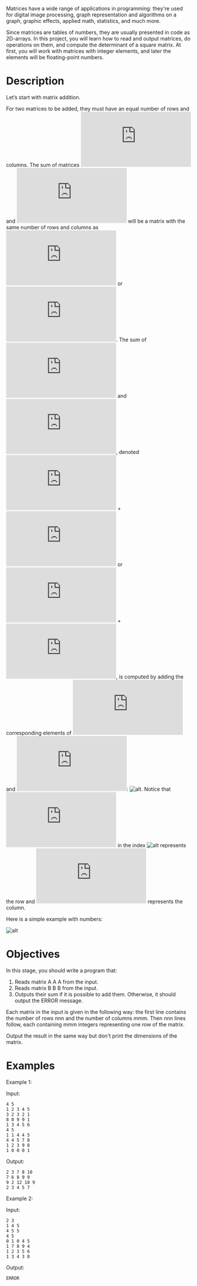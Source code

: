 Matrices have a wide range of applications in programming: they're used for digital image processing, graph representation and algorithms on a graph, graphic effects, applied math, statistics, and much more.

Since matrices are tables of numbers, they are usually presented in code as 2D-arrays. In this project, you will learn how to read and output matrices, do operations on them, and compute the determinant of a square matrix. At first, you will work with matrices with integer elements, and later the elements will be floating-point numbers.
#  Description

Let’s start with matrix addition.

For two matrices to be added, they must have an equal number of rows and columns. The sum of matrices ![alt](https://latex.codecogs.com/svg.latex?A) and ![alt](https://latex.codecogs.com/svg.latex?B) will be a matrix with the same number of rows and columns as ![alt](https://latex.codecogs.com/svg.latex?A) or ![alt](https://latex.codecogs.com/svg.latex?B). The sum of ![alt](https://latex.codecogs.com/svg.latex?A) and ![alt](https://latex.codecogs.com/svg.latex?B), denoted ![alt](https://latex.codecogs.com/svg.latex?A) + ![alt](https://latex.codecogs.com/svg.latex?B) or ![alt](https://latex.codecogs.com/svg.latex?B) + ![alt](https://latex.codecogs.com/svg.latex?A), is computed by adding the corresponding elements of ![alt](https://latex.codecogs.com/svg.latex?A) and ![alt](https://latex.codecogs.com/svg.latex?B): ![alt](https://latex.codecogs.com/svg.latex?(A%20+%20B)_{n,m}%20=%20A_{n,%20m}%20+%20B_{n,%20m}). Notice that ![alt](https://latex.codecogs.com/svg.latex?n) in the index ![alt](https://latex.codecogs.com/svg.latex?_{n,m}) represents the row and ![alt](https://latex.codecogs.com/svg.latex?m) represents the column.

Here is a simple example with numbers:

![alt](https://latex.codecogs.com/svg.latex?\begin{pmatrix}%202%20&%204%20&5%20&%206%20\\%206%20&%206%20&7%20&%208%20\\%205%20&%200%20&0%20&%201%20\\%208%20&%208%20&2%20&%209%20\\%20\end{pmatrix}%20+\begin{pmatrix}%207%20&%207%20&0%20&%201%20\\%209%20&%209%20&9%20&%202%20\\%205%20&%204%20&3%20&%2012%20\\%200%20&%206%20&5%20&%206%20\\%20\end{pmatrix}%20=%20\begin{pmatrix}%202+7%20&%204+7%20&5+0%20&%206+1%20\\%206+9%20&%206+9%20&7+9%20&%208+2%20\\%205+5%20&%200+4%20&0+3%20&%201+12%20\\%208+0%20&%208+6%20&2+5%20&%209+6%20\\%20\end{pmatrix})
#  Objectives

In this stage, you should write a program that:

1.    Reads matrix A A A from the input.
2.    Reads matrix B B B from the input.
3.    Outputs their sum if it is possible to add them. Otherwise, it should output the ERROR message.

Each matrix in the input is given in the following way: the first line contains the number of rows nnn and the number of columns mmm. Then nnn lines follow, each containing mmm integers representing one row of the matrix.

Output the result in the same way but don't print the dimensions of the matrix.
#  Examples

Example 1:

Input:

    4 5
    1 2 3 4 5
    3 2 3 2 1
    8 0 9 9 1
    1 3 4 5 6
    4 5
    1 1 4 4 5
    4 4 5 7 8
    1 2 3 9 8
    1 0 0 0 1

Output:

    2 3 7 8 10
    7 6 8 9 9
    9 2 12 18 9
    2 3 4 5 7

Example 2:

Input:

    2 3
    1 4 5
    4 5 5
    4 5
    0 1 0 4 5
    1 7 8 9 4
    1 2 3 5 6
    1 3 4 3 8

Output:

    ERROR